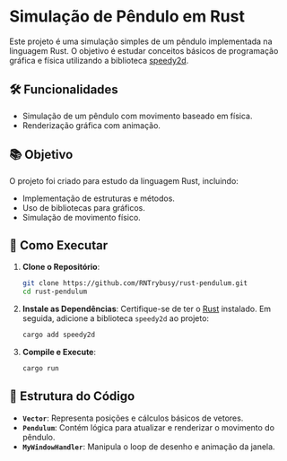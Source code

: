 # Simulação de Pêndulo em Rust
Este projeto é uma simulação simples de um pêndulo implementada na linguagem Rust. O objetivo é estudar conceitos básicos de programação gráfica e física utilizando a biblioteca [speedy2d](https://github.com/QuantumBadger/Speedy2D).

## 🛠 Funcionalidades
- Simulação de um pêndulo com movimento baseado em física.
- Renderização gráfica com animação.

## 📚 Objetivo
O projeto foi criado para estudo da linguagem Rust, incluindo:
- Implementação de estruturas e métodos.
- Uso de bibliotecas para gráficos.
- Simulação de movimento físico.

## 🚀 Como Executar

1. **Clone o Repositório**:
   ```bash
   git clone https://github.com/RNTrybusy/rust-pendulum.git
   cd rust-pendulum
   ```

2. **Instale as Dependências**:
   Certifique-se de ter o [Rust](https://www.rust-lang.org/) instalado. Em seguida, adicione a biblioteca `speedy2d` ao projeto:
   ```bash
   cargo add speedy2d
   ```

3. **Compile e Execute**:
   ```bash
   cargo run
   ```

## 🔧 Estrutura do Código
- **`Vector`**: Representa posições e cálculos básicos de vetores.
- **`Pendulum`**: Contém lógica para atualizar e renderizar o movimento do pêndulo.
- **`MyWindowHandler`**: Manipula o loop de desenho e animação da janela.
